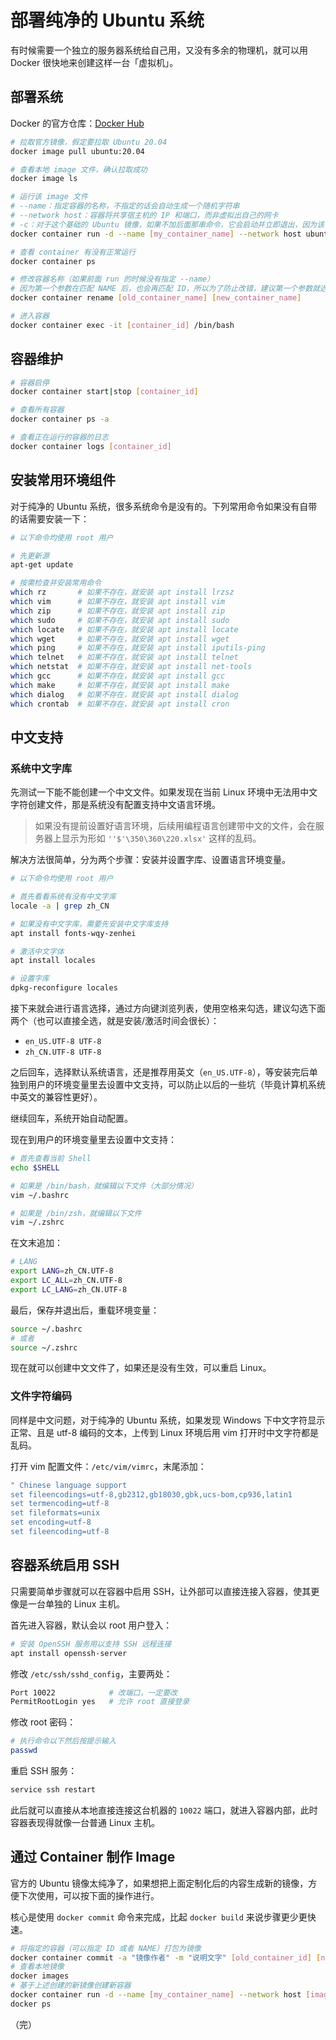 # 部署纯净的 Ubuntu 系统

有时候需要一个独立的服务器系统给自己用，又没有多余的物理机，就可以用 Docker 很快地来创建这样一台「虚拟机」。

## 部署系统

Docker 的官方仓库：[Docker Hub](https://hub.docker.com/)

```bash
# 拉取官方镜像，假定要拉取 Ubuntu 20.04
docker image pull ubuntu:20.04

# 查看本地 image 文件，确认拉取成功
docker image ls

# 运行该 image 文件
# --name：指定容器的名称，不指定的话会自动生成一个随机字符串
# --network host：容器将共享宿主机的 IP 和端口，而非虚拟出自己的网卡
# -c：对于这个基础的 Ubuntu 镜像，如果不加后面那串命令，它会启动并立即退出，因为该镜像本身没有提供一个前台进程来保持容器运行
docker container run -d --name [my_container_name] --network host ubuntu:20.04 /bin/bash -c "while true; do echo hello world; sleep 3600; done"

# 查看 container 有没有正常运行
docker container ps

# 修改容器名称（如果前面 run 的时候没有指定 --name）
# 因为第一个参数在匹配 NAME 后，也会再匹配 ID，所以为了防止改错，建议第一个参数就选择容器名称
docker container rename [old_container_name] [new_container_name]

# 进入容器
docker container exec -it [container_id] /bin/bash
```

## 容器维护

```bash
# 容器启停
docker container start|stop [container_id]

# 查看所有容器
docker container ps -a

# 查看正在运行的容器的日志
docker container logs [container_id]
```

## 安装常用环境组件

对于纯净的 Ubuntu 系统，很多系统命令是没有的。下列常用命令如果没有自带的话需要安装一下：

```bash
# 以下命令均使用 root 用户

# 先更新源
apt-get update

# 按需检查并安装常用命令
which rz       # 如果不存在，就安装 apt install lrzsz
which vim      # 如果不存在，就安装 apt install vim
which zip      # 如果不存在，就安装 apt install zip
which sudo     # 如果不存在，就安装 apt install sudo
which locate   # 如果不存在，就安装 apt install locate
which wget     # 如果不存在，就安装 apt install wget
which ping     # 如果不存在，就安装 apt install iputils-ping
which telnet   # 如果不存在，就安装 apt install telnet
which netstat  # 如果不存在，就安装 apt install net-tools
which gcc      # 如果不存在，就安装 apt install gcc
which make     # 如果不存在，就安装 apt install make
which dialog   # 如果不存在，就安装 apt install dialog
which crontab  # 如果不存在，就安装 apt install cron
```

## 中文支持

### 系统中文字库

先测试一下能不能创建一个中文文件。如果发现在当前 Linux 环境中无法用中文字符创建文件，那是系统没有配置支持中文语言环境。

> 如果没有提前设置好语言环境，后续用编程语言创建带中文的文件，会在服务器上显示为形如 `''$'\350\360\220.xlsx'` 这样的乱码。

解决方法很简单，分为两个步骤：安装并设置字库、设置语言环境变量。

```bash
# 以下命令均使用 root 用户

# 首先看看系统有没有中文字库
locale -a | grep zh_CN

# 如果没有中文字库，需要先安装中文字库支持
apt install fonts-wqy-zenhei

# 激活中文字体
apt install locales

# 设置字库
dpkg-reconfigure locales
```

接下来就会进行语言选择，通过方向键浏览列表，使用空格来勾选，建议勾选下面两个（也可以直接全选，就是安装/激活时间会很长）：

* `en_US.UTF-8 UTF-8`
* `zh_CN.UTF-8 UTF-8`

之后回车，选择默认系统语言，还是推荐用英文（`en_US.UTF-8`），等安装完后单独到用户的环境变量里去设置中文支持，可以防止以后的一些坑（毕竟计算机系统中英文的兼容性更好）。

继续回车，系统开始自动配置。

现在到用户的环境变量里去设置中文支持：

```bash
# 首先查看当前 Shell
echo $SHELL

# 如果是 /bin/bash，就编辑以下文件（大部分情况）
vim ~/.bashrc

# 如果是 /bin/zsh，就编辑以下文件
vim ~/.zshrc
```

在文末追加：

```bash
# LANG
export LANG=zh_CN.UTF-8
export LC_ALL=zh_CN.UTF-8
export LC_LANG=zh_CN.UTF-8
```

最后，保存并退出后，重载环境变量：

```bash
source ~/.bashrc
# 或者
source ~/.zshrc
```

现在就可以创建中文文件了，如果还是没有生效，可以重启 Linux。

### 文件字符编码

同样是中文问题，对于纯净的 Ubuntu 系统，如果发现 Windows 下中文字符显示正常、且是 utf-8 编码的文本，上传到 Linux 环境后用 vim 打开时中文字符都是乱码。

打开 vim 配置文件：`/etc/vim/vimrc`，末尾添加：

```bash
" Chinese language support
set fileencodings=utf-8,gb2312,gb18030,gbk,ucs-bom,cp936,latin1
set termencoding=utf-8
set fileformats=unix
set encoding=utf-8
set fileencoding=utf-8
```

## 容器系统启用 SSH

只需要简单步骤就可以在容器中启用 SSH，让外部可以直接连接入容器，使其更像是一台单独的 Linux 主机。

首先进入容器，默认会以 root 用户登入：

```bash
# 安装 OpenSSH 服务用以支持 SSH 远程连接
apt install openssh-server
```

修改 `/etc/ssh/sshd_config`，主要两处：

```bash
Port 10022            # 改端口，一定要改
PermitRootLogin yes   # 允许 root 直接登录
```

修改 root 密码：

```bash
# 执行命令以下然后按提示输入
passwd
```

重启 SSH 服务：

```bash
service ssh restart
```

此后就可以直接从本地直接连接这台机器的 `10022` 端口，就进入容器内部，此时容器表现得就像一台普通 Linux 主机。

## 通过 Container 制作 Image

官方的 Ubuntu 镜像太纯净了，如果想把上面定制化后的内容生成新的镜像，方便下次使用，可以按下面的操作进行。

核心是使用 `docker commit` 命令来完成，比起 `docker build` 来说步骤更少更快速。

```bash
# 将指定的容器（可以指定 ID 或者 NAME）打包为镜像
docker container commit -a "镜像作者" -m "说明文字" [old_container_id] [new_image_name]:[tag]
# 查看本地镜像
docker images
# 基于上述创建的新镜像创建新容器
docker container run -d --name [my_container_name] --network host [image_name]:[tag] /bin/bash -c "while true; do echo hello world; sleep 3600; done"
docker ps
```

（完）
